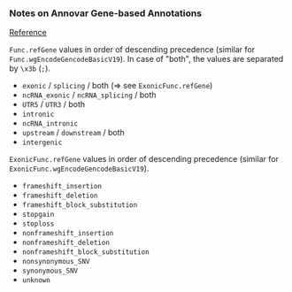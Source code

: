 ### Notes on Annovar Gene-based Annotations

[Reference](http://annovar.openbioinformatics.org/en/latest/user-guide/gene/)

`Func.refGene` values in order of descending precedence (similar for `Func.wgEncodeGencodeBasicV19`). In case of "both", the values are separated by `\x3b` (`;`).

* `exonic` / `splicing` / both (=> see `ExonicFunc.refGene`)
* `ncRNA_exonic` / `ncRNA_splicing` / both 
* `UTR5` / `UTR3` / both 
* `intronic`
* `ncRNA_intronic`
* `upstream` / `downstream` / both 
* `intergenic`

`ExonicFunc.refGene` values in order of descending precedence (similar for `ExonicFunc.wgEncodeGencodeBasicV19`).

* `frameshift_insertion`
* `frameshift_deletion`
* `frameshift_block_substitution`
* `stopgain`
* `stoploss`
* `nonframeshift_insertion`
* `nonframeshift_deletion`
* `nonframeshift_block_substitution`
* `nonsynonymous_SNV`
* `synonymous_SNV`
* `unknown`



